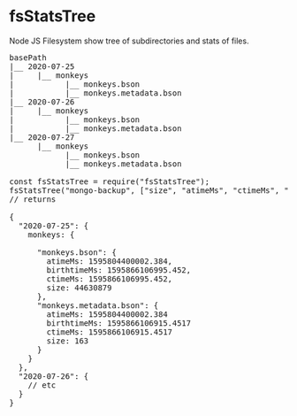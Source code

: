 # fsStatsTree
Node JS Filesystem show tree of subdirectories and stats of files.

<pre>
basePath
|__ 2020-07-25
|     |__ monkeys
|           |__ monkeys.bson
|           |__ monkeys.metadata.bson
|__ 2020-07-26
|     |__ monkeys
|           |__ monkeys.bson
|           |__ monkeys.metadata.bson
|__ 2020-07-27
      |__ monkeys
            |__ monkeys.bson
            |__ monkeys.metadata.bson

const fsStatsTree = require("fsStatsTree");
fsStatsTree("mongo-backup", ["size", "atimeMs", "ctimeMs", "birthtimeMs"]).then(tree => console.log(tree));
// returns

{
  "2020-07-25": {
    monkeys: {<br>
      "monkeys.bson": {
        atimeMs: 1595804400002.384,
        birthtimeMs: 1595866106995.452,
        ctimeMs: 1595866106995.452,
        size: 44630879
      },
      "monkeys.metadata.bson": {
        atimeMs: 1595804400002.384
        birthtimeMs: 1595866106915.4517
        ctimeMs: 1595866106915.4517
        size: 163
      }
    }
  },
  "2020-07-26": {
    // etc
  }
}
</pre>

